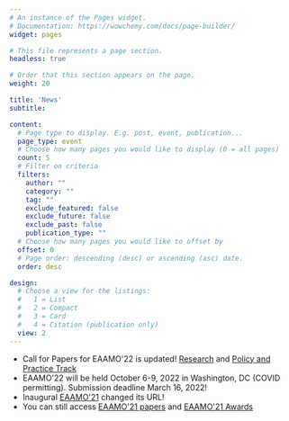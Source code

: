 ```yaml
---
# An instance of the Pages widget.
# Documentation: https://wowchemy.com/docs/page-builder/
widget: pages

# This file represents a page section.
headless: true

# Order that this section appears on the page.
weight: 20

title: 'News'
subtitle:

content:
  # Page type to display. E.g. post, event, publication...
  page_type: event
  # Choose how many pages you would like to display (0 = all pages)
  count: 5
  # Filter on criteria
  filters:
    author: ""
    category: ""
    tag: ""
    exclude_featured: false
    exclude_future: false
    exclude_past: false
    publication_type: ""
  # Choose how many pages you would like to offset by
  offset: 0
  # Page order: descending (desc) or ascending (asc) date.
  order: desc

design:
  # Choose a view for the listings:
  #   1 = List
  #   2 = Compact
  #   3 = Card
  #   4 = Citation (publication only)
  view: 2
---
```

- Call for Papers for EAAMO'22 is updated! [Research](https://eaamo.org/cfpresearch/) and [Policy and Practice Track](https://eaamo.org/cfppolicyandpractice/)
- EAAMO'22 will be held October 6-9, 2022 in Washington, DC (COVID permitting). Submission deadline March 16, 2022!
- Inaugural [EAAMO'21](https://eaamo2021.eaamo.org) changed its URL!
- You can still access [EAAMO'21 papers](https://eaamo2021.eaamo.org/accepted/) and [EAAMO'21 Awards](https://eaamo2021.eaamo.org/awards)

